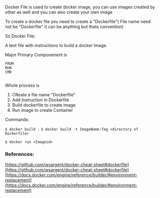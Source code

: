 






Docker File is used to create docker image, you can use images created by other as well and you can also create your own image

To create a docker file you need to create a "Dockerfile"( File name need not be "Dockerfile" it can be anything but thats convention)

So Docker File:

  A text file with instructions to build a docker Image.

Major Primary Componenent is 

```
FROM 
RUN
CMD


```

Whole process is 
1.  CReate a file name "Dockerfile"
2. Add Instruction in Dockerfile
3. Build dockerfile to create image
4. Run image to create Container

Commands:

`$ docker build .`
`$ docker build -t ImageName:Tag <directory of Dockerfile>`

`$ docker run <Imageid>`

### References:
[https://github.com/wsargent/docker-cheat-sheet#dockerfile](https://github.com/wsargent/docker-cheat-sheet#dockerfile)
[https://docs.docker.com/engine/reference/builder/#environment-replacement](https://docs.docker.com/engine/reference/builder/#environment-replacement)

